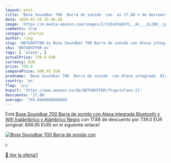 ```yaml
---
layout: post
title: 'Bose Soundbar 700  Barra de sonido  con  al 17.88 % de descuento'
date: 2020-01-29 15:46:58
image: 'https://m.media-amazon.com/images/I/319aV3qkhfL._AC_._SL200_.jpg'
comments: true
category: ofertas
author: ring
slug: 'B07G8H7F6R-es Bose Soundbar 700 Barra de sonido con Alexa integrada...'
sku: 'B07G8H7F6R-es'
tags: [ 'alexa', ]
actualPrice: 739.0 EUR
currency: EUR
price: 739.0
comparePrice: 899.95 EUR
prodname: 'Bose Soundbar 700  Barra de sonido  con Alexa integrada  Bluetooth y Wifi  Inalámbrico y Alámbrico  Negro'
country: 'es'
flag: '🇪🇸'
buyurl: 'https://www.amazon.es/dp/B07G8H7F6R/?tag=tolees-21'
descuento: '17.88'
average: '745.6666666666666'
---
```


Está [Bose Soundbar 700  Barra de sonido  con Alexa integrada  Bluetooth y Wifi  Inalámbrico y Alámbrico  Negro](https://www.amazon.es/dp/B07G8H7F6R/?tag=tolees-21) con 17.88 de descuento por 739.0 EUR (original: 899.95 EUR) en el siguiente enlace!

[![Bose Soundbar 700  Barra de sonido  con ](https://m.media-amazon.com/images/I/319aV3qkhfL._AC_._SL200_.jpg)](https://www.amazon.es/dp/B07G8H7F6R/?tag=tolees-21)

ℹ️:


[🛒 Ver la oferta!!](https://www.amazon.es/dp/B07G8H7F6R/?tag=tolees-21)
